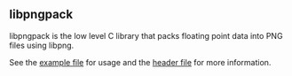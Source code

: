 ## libpngpack

libpngpack is the low level C library that packs floating point data into
PNG files using libpng.

See the [example file](example.c) for usage and the [header file](pngpack.h)
for more information.
